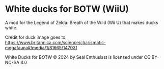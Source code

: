 # White ducks for BOTW (WiiU)
A mod for the Legend of Zelda: Breath of the Wild (Wii U) that makes ducks white.

Credit for duck image goes to https://www.britannica.com/science/charismatic-megafauna#/media/1/81665/147031

White Ducks for BOTW © 2024 by Seal Enthusiast is licensed under CC BY-NC-SA 4.0

